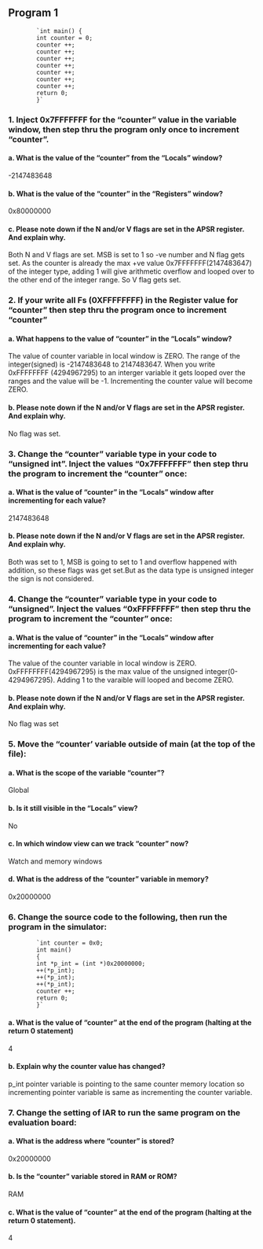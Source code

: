 ## Program 1
			`int main() {
			int counter = 0;
			counter ++;
			counter ++;
			counter ++;
			counter ++;
			counter ++;
			counter ++;
			counter ++;
			return 0;
			}`
### 1. Inject 0x7FFFFFFF for the “counter” value in the variable window, then step thru the program only once to increment “counter”.
#### a. What is the value of the “counter” from the “Locals” window?
-2147483648
#### b. What is the value of the “counter” in the “Registers” window?
0x80000000
#### c. Please note down if the N and/or V flags are set in the APSR register. And explain why.
Both N and V flags are set. MSB is set to 1 so -ve number and N flag gets set. As the counter is already the max +ve value 0x7FFFFFFF(2147483647) of the integer type, adding 1 will give arithmetic overflow and looped over to the other end of the integer range. So V flag gets set.

### 2. If your write all Fs (0XFFFFFFFF) in the Register value for “counter” then step thru the program once to increment “counter”
#### a. What happens to the value of “counter” in the “Locals” window?

The value of counter variable in local window is ZERO.
The range of the integer(signed) is -2147483648 to 2147483647. When you write 0xFFFFFFFF (4294967295) to an interger variable it gets looped over the ranges and the value will be -1. Incrementing the counter value will become ZERO.

#### b. Please note down if the N and/or V flags are set in the APSR register. And explain why.
No flag was set.


### 3. Change the “counter” variable type in your code to “unsigned int”. Inject the values “0x7FFFFFFF” then step thru the program to increment the “counter” once:
#### a. What is the value of “counter” in the “Locals” window after incrementing for each value?
2147483648
#### b. Please note down if the N and/or V flags are set in the APSR register. And explain why.
Both was set to 1, MSB is going to set to 1 and overflow happened with addition, so these flags was get set.But as the data type is unsigned integer the sign is not considered.


### 4. Change the “counter” variable type in your code to “unsigned”. Inject the values “0xFFFFFFFF” then step thru the program to increment the “counter” once:
#### a. What is the value of “counter” in the “Locals” window after incrementing for each value?
The value of the counter variable in local window is ZERO. 0xFFFFFFFF(4294967295) is the max value of the unsigned integer(0-4294967295). Adding 1 to the varaible will looped and become ZERO.

#### b. Please note down if the N and/or V flags are set in the APSR register. And explain why.
No flag was set


### 5. Move the “counter’ variable outside of main (at the top of the file):
#### a. What is the scope of the variable “counter”? 
Global
#### b. Is it still visible in the “Locals” view? 
No
#### c. In which window view can we track “counter” now?
Watch and memory windows
#### d. What is the address of the “counter” variable in memory?
0x20000000


### 6. Change the source code to the following, then run the program in the simulator:
			`int counter = 0x0;
			int main() 
			{
			int *p_int = (int *)0x20000000;
			++(*p_int);
			++(*p_int);
			++(*p_int);
			counter ++;
			return 0;
			}`
#### a. What is the value of “counter” at the end of the program (halting at the return 0 statement)
4
#### b. Explain why the counter value has changed? 
p_int pointer variable is pointing to the same counter memory location so incrementing pointer variable is same as incrementing the counter variable.

### 7. Change the setting of IAR to run the same program on the evaluation board:
#### a. What is the address where “counter” is stored?
0x20000000
#### b. Is the “counter” variable stored in RAM or ROM?
RAM
#### c. What is the value of “counter” at the end of the program (halting at the return 0 statement).
4



